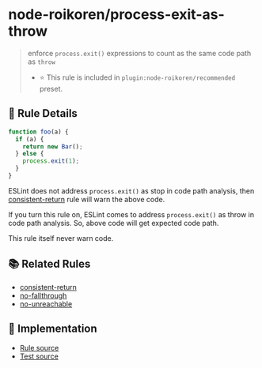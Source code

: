 # node-roikoren/process-exit-as-throw
> enforce `process.exit()` expressions to count as the same code path as `throw`
> - ⭐️ This rule is included in `plugin:node-roikoren/recommended` preset.

## 📖 Rule Details

```js
function foo(a) {
  if (a) {
    return new Bar();
  } else {
    process.exit(1);
  }
}
```

ESLint does not address `process.exit()` as stop in code path analysis, then [consistent-return] rule will warn the above code.

If you turn this rule on, ESLint comes to address `process.exit()` as throw in code path analysis. So, above code will get expected code path.

This rule itself never warn code.

## 📚 Related Rules

- [consistent-return]
- [no-fallthrough]
- [no-unreachable]

[consistent-return]: http://eslint.org/docs/rules/consistent-return
[no-fallthrough]: http://eslint.org/docs/rules/no-fallthrough
[no-unreachable]: http://eslint.org/docs/rules/no-unreachable

## 🔎 Implementation

- [Rule source](https://github.com/roikoren755/eslint-plugin-node/blob/v2.0.0/src/rules/process-exit-as-throw.ts)
- [Test source](https://github.com/roikoren755/eslint-plugin-node/blob/v2.0.0/tests/src/rules/process-exit-as-throw.ts)
